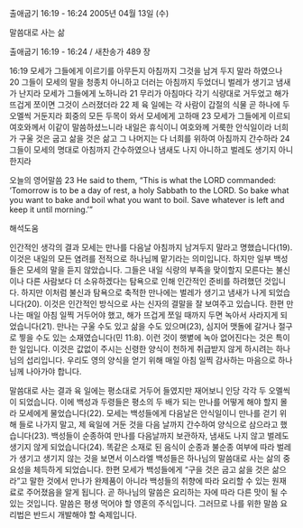 출애굽기 16:19 - 16:24 
2005년 04월 13일 (수)

말씀대로 사는 삶



출애굽기 16:19 - 16:24 / 새찬송가 489 장


16:19 모세가 그들에게 이르기를 아무든지 아침까지 그것을 남겨 두지 말라 하였으나 20 그들이 모세의 말을 청종치 아니하고 더러는 아침까지 두었더니 벌레가 생기고 냄새가 난지라 모세가 그들에게 노하니라 21 무리가 아침마다 각기 식량대로 거두었고 해가 뜨겁게 쪼이면 그것이 스러졌더라 22 제 육 일에는 각 사람이 갑절의 식물 곧 하나에 두 오멜씩 거둔지라 회중의 모든 두목이 와서 모세에게 고하매 23 모세가 그들에게 이르되 여호와께서 이같이 말씀하셨느니라 내일은 휴식이니 여호와께 거룩한 안식일이라 너희가 구울 것은 굽고 삶을 것은 삶고 그 나머지는 다 너희를 위하여 아침까지 간수하라 24 그들이 모세의 명대로 아침까지 간수하였으나 냄새도 나지 아니하고 벌레도 생기지 아니한지라 

오늘의 영어말씀 
23 He said to them, “This is what the LORD commanded: ‘Tomorrow is to be a day of rest, a holy Sabbath to the LORD. So bake what you want to bake and boil what you want to boil. Save whatever is left and keep it until morning.’”

해석도움





인간적인 생각의 결과 
모세는 만나를 다음날 아침까지 남겨두지 말라고 명했습니다(19). 이것은 내일의 모든 염려를 전적으로 하나님께 맡기라는 의미입니다. 하지만 일부 백성들은 모세의 말을 듣지 않았습니다. 그들은 내일 식량의 부족을 맞이할지 모른다는 불신이나 다른 사람보다 더 소유하겠다는 탐욕으로 인해 인간적인 준비를 하려했던 것입니다. 하지만 이처럼 불신과 탐욕으로 축적한 만나에는 벌레가 생기고 냄새가 나게 되었습니다(20). 이것은 인간적인 방식으로 사는 신자의 결말을 잘 보여주고 있습니다. 한편 만나는 매일 아침 일찍 거두어야 했고, 해가 뜨겁게 쪼일 때까지 두면 녹아서 사라지게 되었습니다(21). 만나는 구울 수도 있고 삶을 수도 있으며(23), 심지어 맷돌에 갈거나 절구로 찧을 수도 있는 소재였습니다(민 11:8). 이런 것이 햇볕에 녹아 없어진다는 것은 특이한 일입니다. 이것은 값없이 주시는 신령한 양식이 천하게 취급받지 않게 하시려는 하나님의 섭리입니다. 우리도 영의 양식을 얻기 위해 매일 아침 일찍 감사하는 마음으로 하나님께 나아가야 합니다. 

말씀대로 사는 결과 
육 일에는 평소대로 거두어 들였지만 재어보니 인당 각각 두 오멜씩이 되었습니다. 이에 백성과 두령들은 평소의 두 배가 되는 만나를 어떻게 해야 할지 몰라 모세에게 물었습니다(22). 모세는 백성들에게 다음날은 안식일이니 만나를 걷기 위해 들로 나가지 말고, 제 육일에 거둔 것을 다음 날까지 간수하여 양식으로 삼으라고 했습니다(23). 백성들이 순종하여 만나를 다음날까지 보관하자, 냄새도 나지 않고 벌레도 생기지 않게 되었습니다(24). 똑같은 소재로 된 음식이 순종과 불순종 여부에 따라 벌레가 생기고 생기지 않는 것을 보면서 이스라엘 백성들은 하나님의 말씀대로 사는 삶의 중요성을 체득하게 되었습니다. 한편 모세가 백성들에게 “구을 것은 굽고 삶을 것은 삶으라”고 말한 것에서 만나가 완제품이 아니라 백성들의 취향에 따라 요리할 수 있는 원재료로 주어졌음을 알게 됩니다. 곧 하나님의 말씀은 요리하는 자에 따라 다른 맛이 될 수 있는 것입니다. 말씀은 평생 먹어야 할 영혼의 주식입니다. 그러므로 나를 위한 말씀 요리법은 반드시 개발해야 할 숙제입니다.
